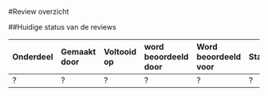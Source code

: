 #Review overzicht

##Huidige status van de reviews

|Onderdeel			|Gemaakt door	|Voltooid op 	|word beoordeeld door 	|Word beoordeeld voor	|Status 		|Goedgekeurd	|
|:--				|:--			|:--			|:--					|:--					|:--							|:--|
| ?	|?				|?		|?				|?				|?|`Yes/No`